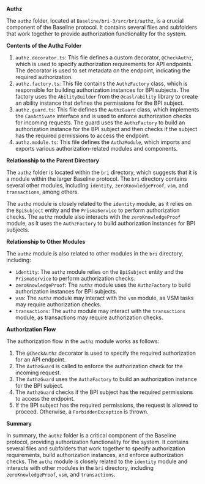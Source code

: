 **Authz**

The `authz` folder, located at `Baseline/bri-3/src/bri/authz`, is a crucial component of the Baseline protocol. It contains several files and subfolders that work together to provide authorization functionality for the system.

**Contents of the Authz Folder**

1. `authz.decorator.ts`: This file defines a custom decorator, `@CheckAuthz`, which is used to specify authorization requirements for API endpoints. The decorator is used to set metadata on the endpoint, indicating the required authorization.
2. `authz.factory.ts`: This file contains the `AuthzFactory` class, which is responsible for building authorization instances for BPI subjects. The factory uses the `AbilityBuilder` from the `@casl/ability` library to create an ability instance that defines the permissions for the BPI subject.
3. `authz.guard.ts`: This file defines the `AuthzGuard` class, which implements the `CanActivate` interface and is used to enforce authorization checks for incoming requests. The guard uses the `AuthzFactory` to build an authorization instance for the BPI subject and then checks if the subject has the required permissions to access the endpoint.
4. `authz.module.ts`: This file defines the `AuthzModule`, which imports and exports various authorization-related modules and components.

**Relationship to the Parent Directory**

The `authz` folder is located within the `bri` directory, which suggests that it is a module within the larger Baseline protocol. The `bri` directory contains several other modules, including `identity`, `zeroKnowledgeProof`, `vsm`, and `transactions`, among others.

The `authz` module is closely related to the `identity` module, as it relies on the `BpiSubject` entity and the `PrismaService` to perform authorization checks. The `authz` module also interacts with the `zeroKnowledgeProof` module, as it uses the `AuthzFactory` to build authorization instances for BPI subjects.

**Relationship to Other Modules**

The `authz` module is also related to other modules in the `bri` directory, including:

- `identity`: The `authz` module relies on the `BpiSubject` entity and the `PrismaService` to perform authorization checks.
- `zeroKnowledgeProof`: The `authz` module uses the `AuthzFactory` to build authorization instances for BPI subjects.
- `vsm`: The `authz` module may interact with the `vsm` module, as VSM tasks may require authorization checks.
- `transactions`: The `authz` module may interact with the `transactions` module, as transactions may require authorization checks.

**Authorization Flow**

The authorization flow in the `authz` module works as follows:

1. The `@CheckAuthz` decorator is used to specify the required authorization for an API endpoint.
2. The `AuthzGuard` is called to enforce the authorization check for the incoming request.
3. The `AuthzGuard` uses the `AuthzFactory` to build an authorization instance for the BPI subject.
4. The `AuthzGuard` checks if the BPI subject has the required permissions to access the endpoint.
5. If the BPI subject has the required permissions, the request is allowed to proceed. Otherwise, a `ForbiddenException` is thrown.

**Summary**

In summary, the `authz` folder is a critical component of the Baseline protocol, providing authorization functionality for the system. It contains several files and subfolders that work together to specify authorization requirements, build authorization instances, and enforce authorization checks. The `authz` module is closely related to the `identity` module and interacts with other modules in the `bri` directory, including `zeroKnowledgeProof`, `vsm`, and `transactions`.

